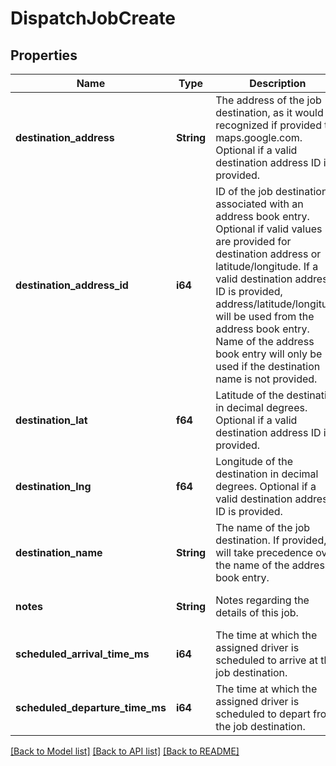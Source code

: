 # DispatchJobCreate

## Properties
Name | Type | Description | Notes
------------ | ------------- | ------------- | -------------
**destination_address** | **String** | The address of the job destination, as it would be recognized if provided to maps.google.com. Optional if a valid destination address ID is provided. | [optional] [default to null]
**destination_address_id** | **i64** | ID of the job destination associated with an address book entry. Optional if valid values are provided for destination address or latitude/longitude. If a valid destination address ID is provided, address/latitude/longitude will be used from the address book entry. Name of the address book entry will only be used if the destination name is not provided. | [optional] [default to null]
**destination_lat** | **f64** | Latitude of the destination in decimal degrees. Optional if a valid destination address ID is provided. | [optional] [default to null]
**destination_lng** | **f64** | Longitude of the destination in decimal degrees. Optional if a valid destination address ID is provided. | [optional] [default to null]
**destination_name** | **String** | The name of the job destination. If provided, it will take precedence over the name of the address book entry. | [optional] [default to null]
**notes** | **String** | Notes regarding the details of this job. | [optional] [default to null]
**scheduled_arrival_time_ms** | **i64** | The time at which the assigned driver is scheduled to arrive at the job destination. | [default to null]
**scheduled_departure_time_ms** | **i64** | The time at which the assigned driver is scheduled to depart from the job destination. | [optional] [default to null]

[[Back to Model list]](../README.md#documentation-for-models) [[Back to API list]](../README.md#documentation-for-api-endpoints) [[Back to README]](../README.md)


